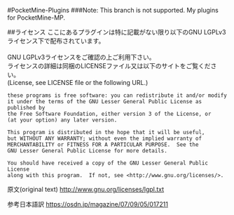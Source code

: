 #PocketMine-Plugins
###Note: This branch is not supported.
My plugins for PocketMine-MP.</br>

##ライセンス
ここにあるプラグインは特に記載がない限り以下のGNU LGPLv3ライセンス下で配布されています。</br>
</br>
GNU LGPLv3ライセンスをご確認の上ご利用下さい。</br>
ライセンスの詳細は同梱のLICENSEファイル又は以下のサイトをご覧ください。</br>
(License, see LICENSE file or the following URL.)</br>

	these programs is free software: you can redistribute it and/or modify
	it under the terms of the GNU Lesser General Public License as published by
	the Free Software Foundation, either version 3 of the License, or
	(at your option) any later version.

	This program is distributed in the hope that it will be useful,
	but WITHOUT ANY WARRANTY; without even the implied warranty of
	MERCHANTABILITY or FITNESS FOR A PARTICULAR PURPOSE.  See the
	GNU Lesser General Public License for more details.

	You should have received a copy of the GNU Lesser General Public License
	along with this program.  If not, see <http://www.gnu.org/licenses/>.

原文(original text)
http://www.gnu.org/licenses/lgpl.txt

参考日本語訳
https://osdn.jp/magazine/07/09/05/017211
